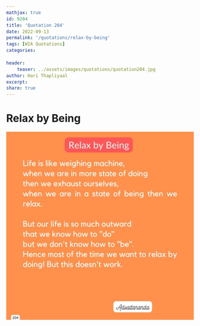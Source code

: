 ```yaml
---
mathjax: true
id: 9204
title: 'Quotation 204'
date: 2022-09-13
permalink: '/quotations/relax-by-being'
tags: [WIA Quotations] 
categories: 

header:
    teaser: ../assets/images/quotations/quotation204.jpg
author: Hari Thapliyaal 
excerpt:
share: true 
---
```


# Relax by Being

![Relax by Being](../assets/images/quotations/quotation204.jpg)
